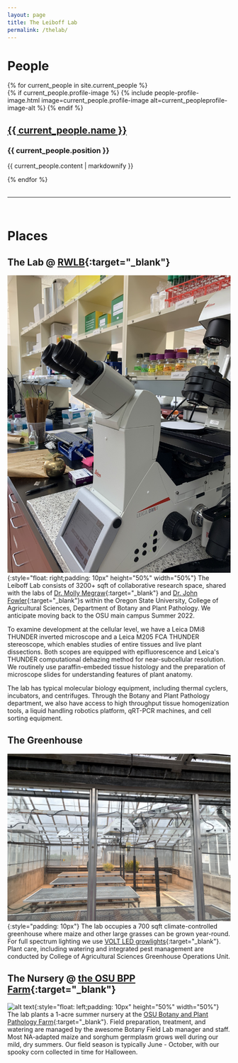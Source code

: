 ```yaml
---
layout: page
title: The Leiboff Lab
permalink: /thelab/
---
```


People
==================
<div>
  {% for current_people in site.current_people %}
      <div style="overflow: hidden;">
        {% if current_people.profile-image %}
        {% include people-profile-image.html image=current_people.profile-image alt=current_peopleprofile-image-alt %}
        {% endif %}
      <h2><a href="{{ current_people.url }}">{{ current_people.name }}</a></h2>
      <h3>{{ current_people.position }}</h3>
      <p>{{ current_people.content | markdownify }}</p></div>
  {% endfor %}
</div>

<br>

***

<br>

Places
==================

The Lab @ [RWLB][rwlb]{:target="_blank"}
------------------
![alt text][lab]{:style="float: right;padding: 10px" height="50%" width="50%"} The Leiboff Lab consists of 3200+ sqft of collaborative research space, shared with the labs of [Dr. Molly Megraw][megrawlab_website]{:target="_blank"} and [Dr. John Fowler][fowlerlab_website]{:target="_blank"}s within the Oregon State University, College of Agricultural Sciences, Department of Botany and Plant Pathology. We anticipate moving back to the OSU main campus Summer 2022.  

To examine development at the cellular level, we have a Leica DMi8 THUNDER inverted microscope and a Leica M205 FCA THUNDER stereoscope, which enables studies of entire tissues and live plant dissections. Both scopes are equipped with epifluorescence and Leica's THUNDER computational dehazing method for near-subcellular resolution. We routinely use paraffin-embeded tissue histology and the preparation of microscope slides for understanding features of plant anatomy.  

The lab has typical molecular biology equipment, including thermal cyclers, incubators, and centrifuges. Through the Botany and Plant Pathology department, we also have access to high throughput tissue homogenization tools, a liquid handling robotics platform, qRT-PCR machines, and cell sorting equipment.


[lab]: /assets/thelab.jpg "Lab space at RWLB"

[rwlb]: https://goo.gl/maps/tLe8hvsx63zKZyW96
[megrawlab_website]: http://megraw.cgrb.oregonstate.edu/
[fowlerlab_website]: https://bpp.oregonstate.edu/users/john-fowler-jr?gid=184

The Greenhouse
------------------
![alt text][gh]{:style="padding: 10px"}  The lab occupies a 700 sqft climate-controlled greenhouse where maize and other large grasses can be grown year-round. For full spectrum lighting we use [VOLT LED growlights][volt_website]{:target="_blank"}. Plant care, including watering and integrated pest management are conducted by College of Agricultural Sciences Greenhouse Operations Unit.

[gh]: /assets/gh.jpg "Leiboff Lab greenhouse"
[plants]: /assets/large_grasses.jpg "We can grow some big plants!"

[volt_website]: https://www.voltlighting.com/led-grow-lights/shop-grow-lights

The Nursery @ [the OSU BPP Farm][farm]{:target="_blank"}
------------------
![alt text][field]{:style="float: left;padding: 10px" height="50%" width="50%"}  The lab plants a 1-acre summer nursery at the [OSU Botany and Plant Pathology Farm][BPP_farm_website]{:target="_blank"}. Field preparation, treatment, and watering are managed by the awesome Botany Field Lab manager and staff. Most NA-adapted maize and sorghum germplasm grows well during our mild, dry summers. Our field season is typically June - October, with our spooky corn collected in time for Halloween.

[field]: /assets/field.jpg "Leiboff Lab summer nursery"

[BPP_farm_website]: https://agsci.oregonstate.edu/botany-field-lab/botany-field-lab
[farm]: https://goo.gl/maps/yjeQgn78sH1FsKA56
